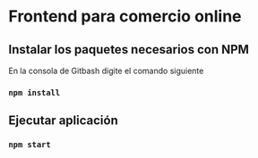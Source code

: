 # Frontend para comercio online

## Instalar los paquetes necesarios con NPM

En la consola de Gitbash digite el comando siguiente

### `npm install`

## Ejecutar aplicación

### `npm start`

